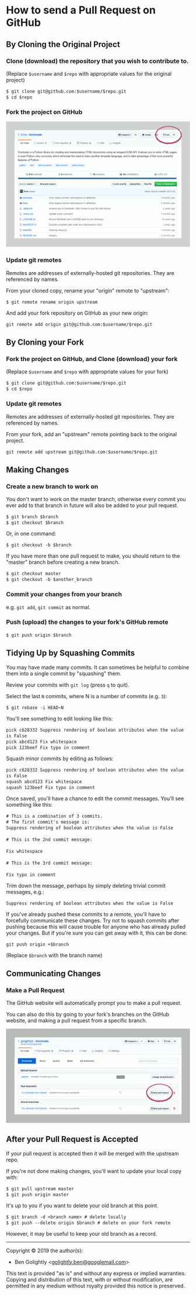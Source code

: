 ﻿How to send a Pull Request on GitHub
====================================

By Cloning the Original Project
--------------------------------------------------------------------------------

### Clone (download) the repository that you wish to contribute to.

(Replace `$username` and `$repo` with appropriate values for the original
project)

    $ git clone git@github.com:$username/$repo.git
    $ cd $repo


### Fork the project on GitHub

![Forking a GitHub project](images/github-pull-request/fork.png)


### Update git remotes

Remotes are addresses of externally-hosted git repositories. They are
referenced by names.

From your cloned copy, rename your "origin" remote to "upstream":

    $ git remote rename origin upstream

And add your fork repository on GitHub as your new origin:

    git remote add origin git@github.com:$username/$repo.git


By Cloning your Fork
--------------------------------------------------------------------------------

### Fork the project on GitHub, and Clone (download) your fork

(Replace `$username` and `$repo` with appropriate values for your fork)

    $ git clone git@github.com:$username/$repo.git
    $ cd $repo


### Update git remotes

Remotes are addresses of externally-hosted git repositories. They are
referenced by names.

From your fork, add an "upstream" remote pointing back to the original project.

    git remote add upstream git@github.com:$username/$repo.git


Making Changes
--------------------------------------------------------------------------------

### Create a new branch to work on

You don't want to work on the master branch, otherwise every commit you ever
add to that branch in future will also be added to your pull request.

    $ git branch $branch
    $ git checkout $branch

Or, in one command:

    $ git checkout -b $branch

If you have more than one pull request to make, you should return to the "master"
branch before creating a new branch.

    $ git checkout master
    $ git checkout -b $another_branch


### Commit your changes from your branch

e.g. `git add`, `git commit` as normal.


### Push (upload) the changes to your fork's GitHub remote

    $ git push origin $branch


Tidying Up by Squashing Commits
--------------------------------------------------------------------------------

You may have made many commits. It can sometimes be helpful to combine them
into a single commit by "squashing" them.

Review your commits with `git log` (press `q` to quit).

Select the last `N` commits, where N is a number of commits (e.g. `3`):

    $ git rebase -i HEAD~N

You'll see something to edit looking like this:

    pick c628332 Suppress rendering of boolean attributes when the value is False
    pick abcd123 Fix whitespace
    pick 123beef Fix typo in comment

Squash minor commits by editing as follows:

    pick c628332 Suppress rendering of boolean attributes when the value is False
    squash abcd123 Fix whitespace
    squash 123beef Fix typo in comment

Once saved, you'll have a chance to edit the commit messages. You'll see
something like this:

    # This is a combination of 3 commits.
    # The first commit's message is:
    Suppress rendering of boolean attributes when the value is False

    # This is the 2nd commit message:

    Fix whitespace

    # This is the 3rd commit message:

    Fix typo in comment


Trim down the message, perhaps by simply deleting trivial commit messages, e.g.:

    Suppress rendering of boolean attributes when the value is False

If you've already pushed these commits to a remote, you'll have to forcefully
communicate these changes. Try not to squash commits after pushing because
this will cause trouble for anyone who has already pulled your changes. But if
you're sure you can get away with it, this can be done:

    git push origin +$branch

(Replace `$branch` with the branch name)



Communicating Changes
--------------------------------------------------------------------------------

### Make a Pull Request

The GitHub website will automatically prompt you to make a pull request.

You can also do this by going to your fork's branches on the GitHub website,
and making a pull request from a specific branch.

![Making a pull request](images/github-pull-request/pull-request.png)



After your Pull Request is Accepted
--------------------------------------------------------------------------------

If your pull request is accepted then it will be merged with the upstream repo.

If you're not done making changes, you'll want to update your local copy with:

    $ git pull upstream master
    $ git push origin master

It's up to you if you want to delete your old branch at this point.

    $ git branch -d <branch name> # delete locally
    $ git push --delete origin $branch # delete on your fork remote

However, it may be useful to keep your old branch as a record.




---

Copyright © 2019 the author(s):

* Ben Golightly \<golightly.ben@googlemail.com\>

This text is provided "as is" and without any express or implied warranties.
Copying and distribution of this text, with or without modification, are
permitted in any medium without royalty provided this notice is preserved.

